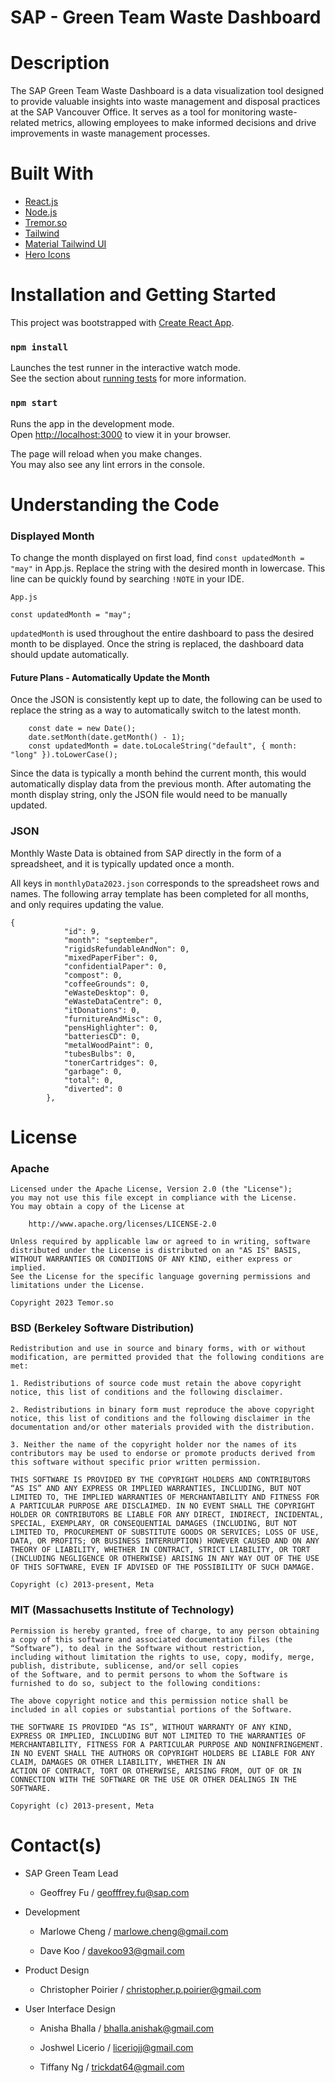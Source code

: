 # SAP - Green Team Waste Dashboard

# Description

The SAP Green Team Waste Dashboard is a data visualization tool designed to provide valuable insights into waste management and disposal practices at the SAP Vancouver Office. It serves as a tool for monitoring waste-related metrics, allowing employees to make informed decisions and drive improvements in waste management processes.

# Built With

- [React.js](https://react.dev/)
- [Node.js](https://nodejs.org/en)
- [Tremor.so](https://www.tremor.so/docs/getting-started/installation)
- [Tailwind](https://tailwindcss.com/docs/installation)
- [Material Tailwind UI](https://www.material-tailwind.com/docs/react/installation)
- [Hero Icons](https://heroicons.com/)

# Installation and Getting Started

This project was bootstrapped with [Create React App](https://github.com/facebook/create-react-app).

### `npm install`

Launches the test runner in the interactive watch mode.\
See the section about [running tests](https://facebook.github.io/create-react-app/docs/running-tests) for more information.

### `npm start`

Runs the app in the development mode.\
Open [http://localhost:3000](http://localhost:3000) to view it in your browser.

The page will reload when you make changes.\
You may also see any lint errors in the console.

# Understanding the Code

### Displayed Month

To change the month displayed on first load, find `const updatedMonth = "may"` in App.js. Replace the string with the desired month in lowercase. This line can be quickly found by searching `!NOTE` in your IDE.

```
App.js

const updatedMonth = "may";
```

`updatedMonth` is used throughout the entire dashboard to pass the desired month to be displayed. Once the string is replaced, the dashboard data should update automatically.

#### Future Plans - Automatically Update the Month

Once the JSON is consistently kept up to date, the following can be used to replace the string as a way to automatically switch to the latest month.

```
    const date = new Date();
    date.setMonth(date.getMonth() - 1);
    const updatedMonth = date.toLocaleString("default", { month: "long" }).toLowerCase();
```

Since the data is typically a month behind the current month, this would automatically display data from the previous month. After automating the month display string, only the JSON file would need to be manually updated.


### JSON

Monthly Waste Data is obtained from SAP directly in the form of a spreadsheet, and it is typically updated once a month.

All keys in `monthlyData2023.json` corresponds to the spreadsheet rows and names. The following array template has been completed for all months, and only requires updating the value.

```
{
            "id": 9,
            "month": "september",
            "rigidsRefundableAndNon": 0,
            "mixedPaperFiber": 0,
            "confidentialPaper": 0,
            "compost": 0,
            "coffeeGrounds": 0,
            "eWasteDesktop": 0,
            "eWasteDataCentre": 0,
            "itDonations": 0,
            "furnitureAndMisc": 0,
            "pensHighlighter": 0,
            "batteriesCD": 0,
            "metalWoodPaint": 0,
            "tubesBulbs": 0,
            "tonerCartridges": 0,
            "garbage": 0,
            "total": 0,
            "diverted": 0
        },
```


# License

### Apache
    
    Licensed under the Apache License, Version 2.0 (the "License");
    you may not use this file except in compliance with the License.
    You may obtain a copy of the License at
    
        http://www.apache.org/licenses/LICENSE-2.0
    
    Unless required by applicable law or agreed to in writing, software
    distributed under the License is distributed on an "AS IS" BASIS,
    WITHOUT WARRANTIES OR CONDITIONS OF ANY KIND, either express or implied.
    See the License for the specific language governing permissions and
    limitations under the License.

    Copyright 2023 Temor.so
    
### BSD (Berkeley Software Distribution)

    Redistribution and use in source and binary forms, with or without modification, are permitted provided that the following conditions are met:

    1. Redistributions of source code must retain the above copyright notice, this list of conditions and the following disclaimer.
    
    2. Redistributions in binary form must reproduce the above copyright notice, this list of conditions and the following disclaimer in the documentation and/or other materials provided with the distribution.
    
    3. Neither the name of the copyright holder nor the names of its contributors may be used to endorse or promote products derived from this software without specific prior written permission.
    
    THIS SOFTWARE IS PROVIDED BY THE COPYRIGHT HOLDERS AND CONTRIBUTORS “AS IS” AND ANY EXPRESS OR IMPLIED WARRANTIES, INCLUDING, BUT NOT LIMITED TO, THE IMPLIED WARRANTIES OF MERCHANTABILITY AND FITNESS FOR A PARTICULAR PURPOSE ARE DISCLAIMED. IN NO EVENT SHALL THE COPYRIGHT HOLDER OR CONTRIBUTORS BE LIABLE FOR ANY DIRECT, INDIRECT, INCIDENTAL, SPECIAL, EXEMPLARY, OR CONSEQUENTIAL DAMAGES (INCLUDING, BUT NOT LIMITED TO, PROCUREMENT OF SUBSTITUTE GOODS OR SERVICES; LOSS OF USE, DATA, OR PROFITS; OR BUSINESS INTERRUPTION) HOWEVER CAUSED AND ON ANY THEORY OF LIABILITY, WHETHER IN CONTRACT, STRICT LIABILITY, OR TORT (INCLUDING NEGLIGENCE OR OTHERWISE) ARISING IN ANY WAY OUT OF THE USE OF THIS SOFTWARE, EVEN IF ADVISED OF THE POSSIBILITY OF SUCH DAMAGE.

    Copyright (c) 2013-present, Meta

### MIT  (Massachusetts Institute of Technology)

    Permission is hereby granted, free of charge, to any person obtaining a copy of this software and associated documentation files (the     “Software”), to deal in the Software without restriction, 
    including without limitation the rights to use, copy, modify, merge, publish, distribute, sublicense, and/or sell copies 
    of the Software, and to permit persons to whom the Software is furnished to do so, subject to the following conditions:
    
    The above copyright notice and this permission notice shall be included in all copies or substantial portions of the Software.
    
    THE SOFTWARE IS PROVIDED “AS IS”, WITHOUT WARRANTY OF ANY KIND, EXPRESS OR IMPLIED, INCLUDING BUT NOT LIMITED TO THE WARRANTIES OF MERCHANTABILITY, FITNESS FOR A PARTICULAR PURPOSE AND NONINFRINGEMENT. 
    IN NO EVENT SHALL THE AUTHORS OR COPYRIGHT HOLDERS BE LIABLE FOR ANY CLAIM, DAMAGES OR OTHER LIABILITY, WHETHER IN AN 
    ACTION OF CONTRACT, TORT OR OTHERWISE, ARISING FROM, OUT OF OR IN CONNECTION WITH THE SOFTWARE OR THE USE OR OTHER DEALINGS IN THE SOFTWARE.

    Copyright (c) 2013-present, Meta


# Contact(s)

- SAP Green Team Lead
    - Geoffrey Fu / geofffrey.fu@sap.com
  
- Development
    - Marlowe Cheng / marlowe.cheng@gmail.com
  
    - Dave Koo / davekoo93@gmail.com

- Product Design
    - Christopher Poirier / christopher.p.poirier@gmail.com
      
- User Interface Design
    - Anisha Bhalla / bhalla.anishak@gmail.com
      
    - Joshwel Licerio / liceriojj@gmail.com
      
    - Tiffany Ng / trickdat64@gmail.com
